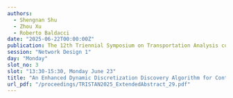 ```yaml
---
authors:
  - Shengnan Shu
  - Zhou Xu
  - Roberto Baldacci
date: "2025-06-22T00:00:00Z"
publication: The 12th Triennial Symposium on Transportation Analysis conference
session: "Network Design 1"
day: "Monday"
slot_no: 3
slot: "13:30-15:30, Monday June 23"
title: "An Enhanced Dynamic Discretization Discovery Algorithm for Continuous-Time Service Network Design Problem"
url_pdf: "/proceedings/TRISTAN2025_ExtendedAbstract_29.pdf"
---
```

